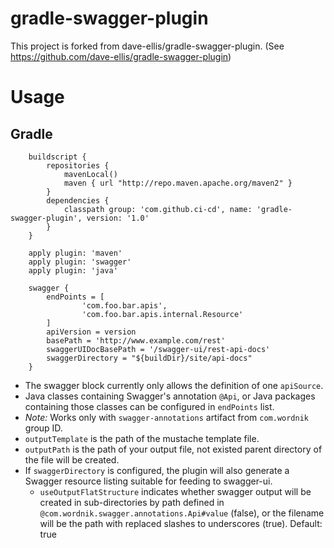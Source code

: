 gradle-swagger-plugin
=====================

This project is forked from dave-ellis/gradle-swagger-plugin. (See https://github.com/dave-ellis/gradle-swagger-plugin)

# Usage

## Gradle
```
    buildscript {
        repositories {
            mavenLocal()
            maven { url "http://repo.maven.apache.org/maven2" }
        }
        dependencies {
            classpath group: 'com.github.ci-cd', name: 'gradle-swagger-plugin', version: '1.0'
        }
    }

    apply plugin: 'maven'
    apply plugin: 'swagger'
    apply plugin: 'java'

    swagger {
        endPoints = [
                'com.foo.bar.apis',
                'com.foo.bar.apis.internal.Resource'
        ]
        apiVersion = version
        basePath = 'http://www.example.com/rest'
        swaggerUIDocBasePath = '/swagger-ui/rest-api-docs'
        swaggerDirectory = "${buildDir}/site/api-docs"
    }
```


* The swagger block currently only allows the definition of one `apiSource`.
* Java classes containing Swagger's annotation `@Api`, or Java packages containing those classes can be configured in `endPoints` list.
* *Note:* Works only with `swagger-annotations` artifact from `com.wordnik` group ID.
* `outputTemplate` is the path of the mustache template file.
* `outputPath` is the path of your output file, not existed parent directory of the file will be created.
* If `swaggerDirectory` is configured, the plugin will also generate a Swagger resource listing suitable for feeding to swagger-ui.
    * `useOutputFlatStructure` indicates whether swagger output will be created in sub-directories by path defined in
      `@com.wordnik.swagger.annotations.Api#value` (false), or the filename will be the path with replaced slashes to
      underscores (true). Default: true

